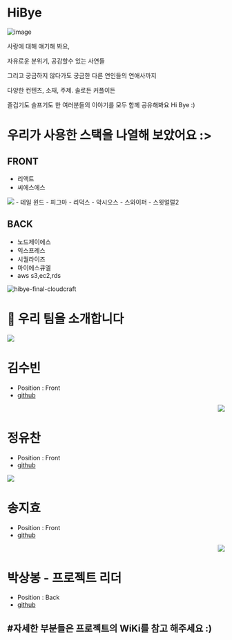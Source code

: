 # HiBye

![image](https://user-images.githubusercontent.com/84524514/150492381-51587ac1-b54f-43ba-a279-c1ead47a6e21.png)

사랑에 대해 얘기해 봐요,

자유로운 분위기, 공감할수 있는 사연들 

그리고 궁금하지 않다가도 궁금한 다른 연인들의 연애사까지

다양한 컨텐츠, 소재, 주제. 솔로든 커플이든

즐겁기도 슬프기도 한 여러분들의 이야기를 모두 함께 공유해봐요 Hi Bye :)

# 우리가 사용한 스택을 나열해 보았어요 :>

## FRONT

- 리액트
- 씨에스에스
<img src="https://img.shields.io/badge/JavaScript-F7DF1E?style=for-the-badge&logo=JavaScript&logoColor=black"/> 
- 테일 윈드
- 피그마
- 리덕스
- 악시오스
- 스와이퍼
- 스윗얼럴2

## BACK

- 노드제이에스
- 익스프레스
- 시퀄라이즈
- 마이에스큐엘
- aws s3,ec2,rds

![hibye-final-cloudcraft](https://user-images.githubusercontent.com/25292654/151467028-68889d8e-fea3-462a-96bc-091cd152652d.png)


# 👋 우리 팀을 소개합니다

<p align="left">
<img src="https://user-images.githubusercontent.com/75408145/151467902-d751e7c0-dfe0-41d2-b176-425704490f81.png">

  
# 김수빈
- Position : Front
- [github](https://github.com/ParkSangBong)
  
<p align="right">
<img src="https://user-images.githubusercontent.com/75408145/151467949-e1f0306e-df80-4273-bb1d-9f971e78b02a.png">
  
# 정유찬
- Position : Front
- [github](https://github.com/ParkSangBong)

<p align="left">
<img src="https://user-images.githubusercontent.com/75408145/151467971-a8accc5d-991d-4bd9-b0b8-1def663c691b.png">

# 송지효
- Position : Front
- [github](https://github.com/ParkSangBong)
  
<p align="right">
<img src="https://user-images.githubusercontent.com/75408145/151467867-77c913d6-5f9e-4505-b9ea-04ced30b3f6d.png">

# 박상봉 - 프로젝트 리더
  
- Position : Back
- [github](https://github.com/ParkSangBong)
  
## #자세한 부분들은 프로젝트의 WiKi를 참고 해주세요 :)
